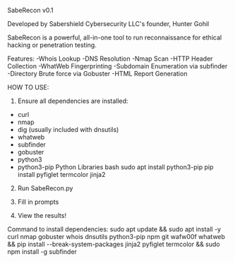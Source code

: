 SabeRecon v0.1

Developed by Sabershield Cybersecurity LLC's founder, Hunter Gohil 

SabeRecon is a powerful, all-in-one tool to run reconnaissance for ethical hacking or penetration testing. 

Features: 
-Whois Lookup 
-DNS Resolution 
-Nmap Scan 
-HTTP Header Collection 
-WhatWeb Fingerprinting 
-Subdomain Enumeration via subfinder 
-Directory Brute force via Gobuster 
-HTML Report Generation 

HOW TO USE:
1. Ensure all dependencies are installed:
- curl
- nmap
- dig (usually included with dnsutils)
- whatweb
- subfinder
- gobuster
- python3
- python3-pip
Python Libraries
bash
sudo apt install python3-pip
pip install pyfiglet termcolor jinja2

2. Run SabeRecon.py

3. Fill in prompts

4. View the results!


Command to install dependencies:
sudo apt update && sudo apt install -y curl nmap gobuster whois dnsutils python3-pip npm git wafw00f whatweb && pip install --break-system-packages jinja2 pyfiglet termcolor && sudo npm install -g subfinder


